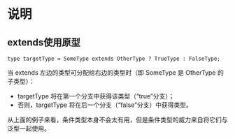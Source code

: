 # 说明

## extends使用原型

`type targetType = SomeType extends OtherType ? TrueType : FalseType;`

当 extends 左边的类型可分配给右边的类型时（即 SomeType 是 OtherType 的子类型）：

-   targetType 将在第一个分支中获得该类型（“true”分支）；
-   否则，targetType 将在后一个分支（“false”分支）中获得类型。

从上面的例子来看，条件类型本身不会太有用，但是条件类型的威力来自将它们与泛型一起使用。
